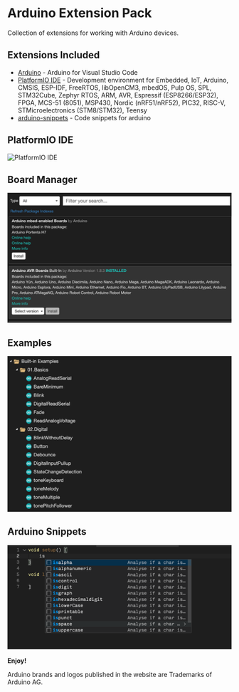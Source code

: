 # Arduino Extension Pack

Collection of extensions for working with Arduino devices.

## Extensions Included

* [Arduino](https://marketplace.visualstudio.com/items?itemName=vsciot-vscode.vscode-arduino) - Arduino for Visual Studio Code
* [PlatformIO IDE](https://marketplace.visualstudio.com/items?itemName=platformio.platformio-ide) - Development environment for Embedded, IoT, Arduino, CMSIS, ESP-IDF, FreeRTOS, libOpenCM3, mbedOS, Pulp OS, SPL, STM32Cube, Zephyr RTOS, ARM, AVR, Espressif (ESP8266/ESP32), FPGA, MCS-51 (8051), MSP430, Nordic (nRF51/nRF52), PIC32, RISC-V, STMicroelectronics (STM8/STM32), Teensy
* [arduino-snippets](https://marketplace.visualstudio.com/items?itemName=ronaldosena.arduino-snippets) - Code snippets for arduino

## PlatformIO IDE

![PlatformIO IDE](https://docs.platformio.org/en/latest/_images/platformio-ide-vscode.png)

## Board Manager

![Board Manager](images/boardmanager.png)

## Examples

![Examples](images/examples.png)

## Arduino Snippets

![Snippets](images/snippets.png)

**Enjoy!**

Arduino brands and logos published in the website are Trademarks of Arduino AG.
